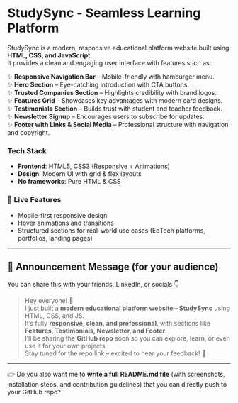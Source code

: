 # StudySync - Seamless Learning Platform

StudySync is a modern, responsive educational platform website built using **HTML, CSS, and JavaScript**.  
It provides a clean and engaging user interface with features such as:

✨ **Responsive Navigation Bar** – Mobile-friendly with hamburger menu.  
✨ **Hero Section** – Eye-catching introduction with CTA buttons.  
✨ **Trusted Companies Section** – Highlights credibility with brand logos.  
✨ **Features Grid** – Showcases key advantages with modern card designs.  
✨ **Testimonials Section** – Builds trust with student and teacher feedback.  
✨ **Newsletter Signup** – Encourages users to subscribe for updates.  
✨ **Footer with Links & Social Media** – Professional structure with navigation and copyright.  

### Tech Stack
- **Frontend**: HTML5, CSS3 (Responsive + Animations)
- **Design**: Modern UI with grid & flex layouts
- **No frameworks**: Pure HTML & CSS

### 🚀 Live Features
- Mobile-first responsive design  
- Hover animations and transitions  
- Structured sections for real-world use cases (EdTech platforms, portfolios, landing pages)  

---

## 🔹 Announcement Message (for your audience)
You can share this with your friends, LinkedIn, or socials 👇

> Hey everyone! 👋  
> I just built a **modern educational platform website – StudySync** using HTML, CSS, and JS.  
> It’s fully **responsive, clean, and professional**, with sections like **Features, Testimonials, Newsletter, and Footer**.  
> I’ll be sharing the **GitHub repo** soon so you can explore, learn, or even use it for your own projects.  
> Stay tuned for the repo link – excited to hear your feedback! 🚀  

---

👉 Do you also want me to **write a full README.md file** (with screenshots, installation steps, and contribution guidelines) that you can directly push to your GitHub repo?
